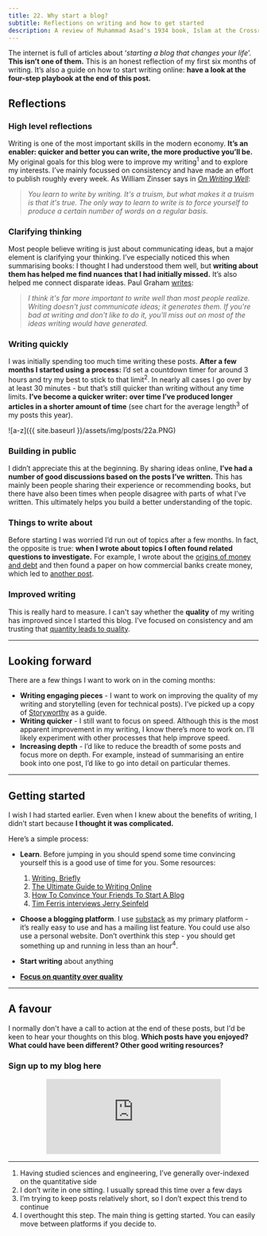 ```yaml
---
title: 22. Why start a blog?
subtitle: Reflections on writing and how to get started
description: A review of Muhammad Asad's 1934 book, Islam at the Crossroads
---
```


The internet is full of articles about ‘*starting a blog that changes your life*’. __This isn’t one of them.__ This is an honest reflection of my first six months of writing. It’s also a guide on how to start writing online: __have a look at the four-step playbook at the end of this post.__

## Reflections
### High level reflections
Writing is one of the most important skills in the modern economy. __It’s an enabler: quicker and better you can write, the more productive you’ll be.__ My original goals for this blog were to improve my writing<sup>1</sup> and to explore my interests. I’ve mainly focussed on consistency and have made an effort to publish roughly every week. As William Zinsser says in *[On Writing Well](https://taariq.substack.com/p/on-writing-well)*:

> *You learn to write by writing. It's a truism, but what makes it a truism is that it's true. The only way to learn to write is to force yourself to produce a certain number of words on a regular basis.*

### Clarifying thinking
Most people believe writing is just about communicating ideas, but a major element is clarifying your thinking. I’ve especially noticed this when summarising books: I thought I had understood them well, but __writing about them has helped me find nuances that I had initially missed.__ It’s also helped me connect disparate ideas. Paul Graham [writes](http://www.paulgraham.com/writing44.html):

>*I think it's far more important to write well than most people realize. Writing doesn't just communicate ideas; it generates them. If you're bad at writing and don't like to do it, you'll miss out on most of the ideas writing would have generated.*

### Writing quickly
I was initially spending too much time writing these posts. __After a few months I started using a process:__ I’d set a countdown timer for around 3 hours and try my best to stick to that limit<sup>2</sup>. In nearly all cases I go over by at least 30 minutes - but that’s still quicker than writing without any time limits. __I’ve become a quicker writer: over time I’ve produced longer articles in a shorter amount of time__ (see chart for the average length<sup>3</sup> of my posts this year).

![a-z]({{ site.baseurl }}/assets/img/posts/22a.PNG)

### Building in public
I didn’t appreciate this at the beginning. By sharing ideas online, __I’ve had a number of good discussions based on the posts I’ve written.__ This has mainly been people sharing their experience or recommending books, but there have also been times when people disagree with parts of what I’ve written. This ultimately helps you build a better understanding of the topic.

### Things to write about
Before starting I was worried I’d run out of topics after a few months. In fact, the opposite is true: __when I wrote about topics I often found related questions to investigate.__ For example, I wrote about the [origins of money and debt](https://taariq.substack.com/p/7-debt-and-the-story-of-money) and then found a paper on how commercial banks create money, which led to [another post](https://taariq.substack.com/p/10-creating-money).

### Improved writing
This is really hard to measure. I can't say whether the __quality__ of my writing has improved since I started this blog. I’ve focused on consistency and am trusting that [quantity leads to quality](https://austinkleon.com/2020/12/10/quantity-leads-to-quality-the-origin-of-a-parable/).

-----
## Looking forward
There are a few things I want to work on in the coming months:

- __Writing engaging pieces__ - I want to work on improving the quality of my writing and storytelling (even for technical posts). I’ve picked up a copy of [Storyworthy](https://matthewdicks.com/storyworthy) as a guide.
- __Writing quicker__ - I still want to focus on speed. Although this is the most apparent improvement in my writing, I know there’s more to work on. I’ll likely experiment with other processes that help improve speed.
- __Increasing depth__ - I’d like to reduce the breadth of some posts and focus more on depth. For example, instead of summarising an entire book into one post, I’d like to go into detail on particular themes.

-----
## Getting started
I wish I had started earlier. Even when I knew about the benefits of writing, I didn’t start because __I thought it was complicated.__

Here’s a simple process:
- __Learn__. Before jumping in you should spend some time convincing yourself this is a good use of time for you. Some resources:
    1. [Writing, Briefly](http://www.paulgraham.com/writing44.html)
    2. [The Ultimate Guide to Writing Online](https://perell.com/essay/the-ultimate-guide-to-writing-online/)
    3. [How To Convince Your Friends To Start A Blog](https://notoverthinking.com/how-to-convince-your-friends-to-start-a-blog/)
    4. [Tim Ferris interviews Jerry Seinfeld](https://tim.blog/2020/12/08/jerry-seinfeld/)

- __Choose a blogging platform__. I use [substack](https://substack.com/) as my primary platform - it’s really easy to use and has a mailing list feature. You could use also use a personal website. Don’t overthink this step - you should get something up and running in less than an hour<sup>4</sup>.
- __Start writing__ about anything
- __[Focus on quantity over quality](https://austinkleon.com/2020/12/10/quantity-leads-to-quality-the-origin-of-a-parable/)__

-----
## A favour
I normally don't have a call to action at the end of these posts, but I'd be keen to hear your thoughts on this blog. __Which posts have you enjoyed? What could have been different? Other good writing resources?__

### Sign up to my blog here
<div
  style="text-align:center;width:100%;">
<iframe src="https://taariq.substack.com/embed" width="350" height="150" style="border:1px solid #EEE; background:white; margin: 0 auto; dislay: block;" frameborder="0" scrolling="no"></iframe>

</div>

-----
1. Having studied sciences and engineering, I’ve generally over-indexed on the quantitative side
2. I don’t write in one sitting. I usually spread this time over a few days
3. I’m trying to keep posts relatively short, so I don’t expect this trend to continue
4. I overthought this step. The main thing is getting started. You can easily move between platforms if you decide to.
